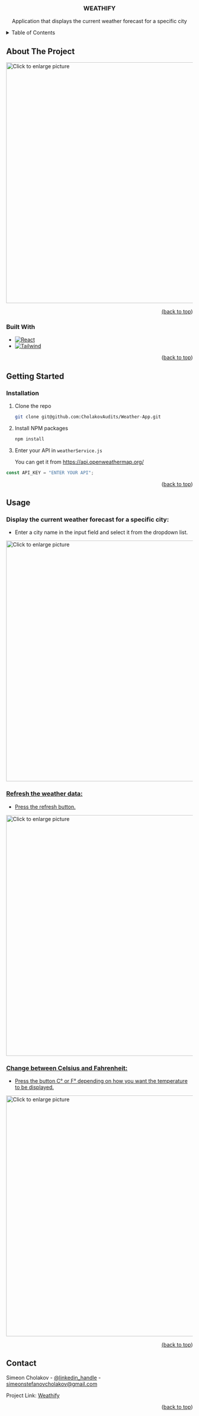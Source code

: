 <h3 align="center">WEATHIFY</h3>

  <p align="center">
    Application that displays the current weather forecast for a specific city
</div>

<!-- TABLE OF CONTENTS -->
<details>
  <summary>Table of Contents</summary>
  <ol>
    <li>
      <a href="#about-the-project">About The Project</a>
      <ul>
        <li><a href="#built-with">Built With</a></li>
      </ul>
    </li>
    <li>
      <a href="#getting-started">Getting Started</a>
      <ul>
        <li><a href="#installation">Installation</a></li>
      </ul>
    </li>
    <li><a href="#usage">Usage</a></li>
    <li><a href="#contact">Contact</a></li>
  </ol>
</details>

<!-- ABOUT THE PROJECT -->

## About The Project

<a href="https://drive.google.com/uc?export=view&id=1OqjjHF0NYIjKlKQOMV9FeQ7KhxsRPP49"><img src="https://drive.google.com/uc?export=view&id=1OqjjHF0NYIjKlKQOMV9FeQ7KhxsRPP49" style="width: 650px; max-width: 100%; height: auto" title="Click to enlarge picture" />

<p align="right">(<a href="#readme-top">back to top</a>)</p>

### Built With

- [![React][React.js]][React-url]
- [![Tailwind][TailwindCSS]][TailwindCSS-url]

<p align="right">(<a href="#readme-top">back to top</a>)</p>

<!-- GETTING STARTED -->

## Getting Started

### Installation

1. Clone the repo
   ```sh
   git clone git@github.com:CholakovAudits/Weather-App.git
   ```
2. Install NPM packages
   ```sh
   npm install
   ```
3. Enter your API in `weatherService.js`

   You can get it from https://api.openweathermap.org/

```js
const API_KEY = "ENTER YOUR API";
```

<p align="right">(<a href="#readme-top">back to top</a>)</p>

<!-- USAGE EXAMPLES -->

## Usage

### Display the current weather forecast for a specific city:

- Enter a city name in the input field and select it from the dropdown list.

<a href="https://drive.google.com/uc?export=view&id=14x5_a5FLF60xFuHXwTkGA4nAwmx4tY3n"><img src="https://drive.google.com/uc?export=view&id=14x5_a5FLF60xFuHXwTkGA4nAwmx4tY3n" style="width: 650px; max-width: 100%; height: auto" title="Click to enlarge picture" />

### Refresh the weather data:

- Press the refresh button.

<a href="https://drive.google.com/uc?export=view&id=1Y61guo9RRtI5Faf4tDUsiqxzucPEraiM"><img src="https://drive.google.com/uc?export=view&id=1Y61guo9RRtI5Faf4tDUsiqxzucPEraiM" style="width: 650px; max-width: 100%; height: auto" title="Click to enlarge picture" />

### Change between Celsius and Fahrenheit:

- Press the button C° or F° depending on how you want the temperature to be displayed.

<a href="https://drive.google.com/uc?export=view&id=19_FXy26KCpmgiBrCa6d9gT_vehzQiq76"><img src="https://drive.google.com/uc?export=view&id=19_FXy26KCpmgiBrCa6d9gT_vehzQiq76" style="width: 650px; max-width: 100%; height: auto" title="Click to enlarge picture" />

<p align="right">(<a href="#readme-top">back to top</a>)</p>

<!-- CONTACT -->

## Contact

Simeon Cholakov - [@linkedin_handle](https://www.linkedin.com/in/simeon-cholakov/) - simeonstefanovcholakov@gmail.com

Project Link: [Weathify](https://github.com/CholakovAudits/Weathify)

<p align="right">(<a href="#readme-top">back to top</a>)</p>

<!-- MARKDOWN LINKS & IMAGES -->
<!-- https://www.markdownguide.org/basic-syntax/#reference-style-links -->

[contributors-shield]: https://img.shields.io/github/contributors/github_username/repo_name.svg?style=for-the-badge
[contributors-url]: https://github.com/github_username/repo_name/graphs/contributors
[forks-shield]: https://img.shields.io/github/forks/github_username/repo_name.svg?style=for-the-badge
[forks-url]: https://github.com/github_username/repo_name/network/members
[stars-shield]: https://img.shields.io/github/stars/github_username/repo_name.svg?style=for-the-badge
[stars-url]: https://github.com/github_username/repo_name/stargazers
[issues-shield]: https://img.shields.io/github/issues/github_username/repo_name.svg?style=for-the-badge
[issues-url]: https://github.com/github_username/repo_name/issues
[license-shield]: https://img.shields.io/github/license/github_username/repo_name.svg?style=for-the-badge
[license-url]: https://github.com/github_username/repo_name/blob/master/LICENSE.txt
[linkedin-shield]: https://img.shields.io/badge/-LinkedIn-black.svg?style=for-the-badge&logo=linkedin&colorB=555
[linkedin-url]: https://linkedin.com/in/linkedin_username
[product-screenshot]: images/screenshot.png
[Next.js]: https://img.shields.io/badge/next.js-000000?style=for-the-badge&logo=nextdotjs&logoColor=white
[Next-url]: https://nextjs.org/
[React.js]: https://img.shields.io/badge/React-20232A?style=for-the-badge&logo=react&logoColor=61DAFB
[Next-url]: https://nextjs.org/
[TailwindCSS-URL]: https://tailwindcss.com/
[TailwindCSS]: https://img.shields.io/badge/tailwindcss-20232A?style=for-the-badge&logo=tailwindcss&logoColor=61DAFB
[React-url]: https://reactjs.org/
[TailwindCSS]: https://img.shields.io/badge/React-20232A?style=for-the-badge&logo=react&logoColor=61DAFB
[React-url]: https://reactjs.org/
[Vue.js]: https://img.shields.io/badge/Vue.js-35495E?style=for-the-badge&logo=vuedotjs&logoColor=4FC08D
[Vue-url]: https://vuejs.org/
[Angular.io]: https://img.shields.io/badge/Angular-DD0031?style=for-the-badge&logo=angular&logoColor=white
[Angular-url]: https://angular.io/
[Svelte.dev]: https://img.shields.io/badge/Svelte-4A4A55?style=for-the-badge&logo=svelte&logoColor=FF3E00
[Svelte-url]: https://svelte.dev/
[Laravel.com]: https://img.shields.io/badge/Laravel-FF2D20?style=for-the-badge&logo=laravel&logoColor=white
[Laravel-url]: https://laravel.com
[Bootstrap.com]: https://img.shields.io/badge/Bootstrap-563D7C?style=for-the-badge&logo=bootstrap&logoColor=white
[Bootstrap-url]: https://getbootstrap.com
[JQuery.com]: https://img.shields.io/badge/jQuery-0769AD?style=for-the-badge&logo=jquery&logoColor=white
[JQuery-url]: https://jquery.com
